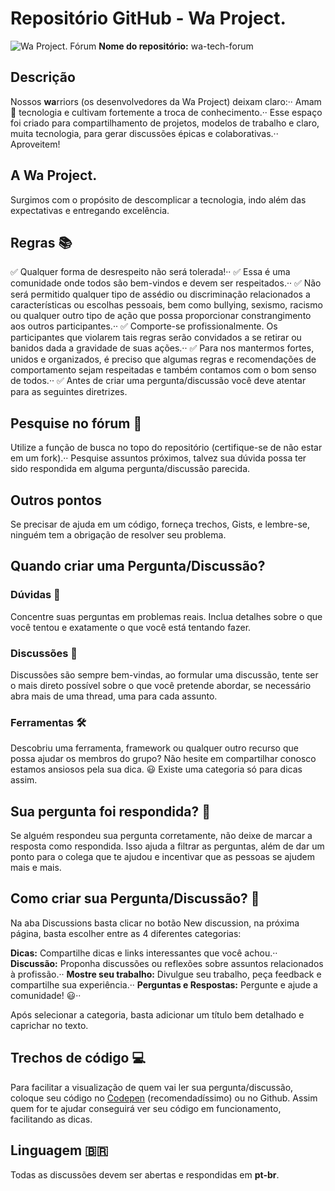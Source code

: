  # Repositório GitHub - Wa Project.
![Wa Project. Fórum](https://i.imgur.com/cNdiTH9.png)
**Nome do repositório:** wa-tech-forum
## Descrição
Nossos **wa**rriors (os desenvolvedores da Wa Project) deixam claro:··
Amam 💙 tecnologia e cultivam fortemente a troca de conhecimento.··
Esse espaço foi criado para compartilhamento de projetos, modelos de trabalho e claro, muita tecnologia, para gerar discussões épicas e colaborativas.··
Aproveitem!
## A Wa Project.
Surgimos com o propósito de descomplicar a tecnologia, indo além das expectativas e entregando excelência.
## Regras 📚
✅ Qualquer forma de desrespeito não será tolerada!··
✅ Essa é uma comunidade onde todos são bem-vindos e devem ser respeitados.··
✅ Não será permitido qualquer tipo de assédio ou discriminação relacionados a características ou escolhas pessoais, bem como bullying, sexismo, racismo ou qualquer outro tipo de ação que possa proporcionar constrangimento aos outros participantes.··
✅ Comporte-se profissionalmente. Os participantes que violarem tais regras serão convidados a se retirar ou banidos dada a gravidade de suas ações.··
✅ Para nos mantermos fortes, unidos e organizados, é preciso que algumas regras e recomendações de comportamento sejam respeitadas e também contamos com o bom senso de todos.··
✅ Antes de criar uma pergunta/discussão você deve atentar para as seguintes diretrizes.
## Pesquise no fórum 🔎
Utilize a função de busca no topo do repositório (certifique-se de não estar em um fork).··
Pesquise assuntos próximos, talvez sua dúvida possa ter sido respondida em alguma pergunta/discussão parecida.
## Outros pontos
Se precisar de ajuda em um código, forneça trechos, Gists, e lembre-se, ninguém tem a obrigação de resolver seu problema.
## Quando criar uma Pergunta/Discussão?
### Dúvidas 🔦
Concentre suas perguntas em problemas reais. Inclua detalhes sobre o que você tentou e exatamente o que você está tentando fazer.
### Discussões 💬
Discussões são sempre bem-vindas, ao formular uma discussão, tente ser o mais direto possível sobre o que você pretende abordar, se necessário abra mais de uma thread, uma para cada assunto.
### Ferramentas 🛠
Descobriu uma ferramenta, framework ou qualquer outro recurso que possa ajudar os membros do grupo? Não hesite em compartilhar conosco estamos ansiosos pela sua dica. 😃 Existe uma categoria só para dicas assim.
## Sua pergunta foi respondida? 📓
Se alguém respondeu sua pergunta corretamente, não deixe de marcar a resposta como respondida. Isso ajuda a filtrar as perguntas, além de dar um ponto para o colega que te ajudou e incentivar que as pessoas se ajudem mais e mais.
## Como criar sua Pergunta/Discussão? 📝
Na aba Discussions basta clicar no botão New discussion, na próxima página, basta escolher entre as 4 diferentes categorias:

**Dicas:** Compartilhe dicas e links interessantes que você achou.··
**Discussão:** Proponha discussões ou reflexões sobre assuntos relacionados à profissão.··
**Mostre seu trabalho:** Divulgue seu trabalho, peça feedback e compartilhe sua experiência.··
**Perguntas e Respostas:** Pergunte e ajude a comunidade! 😃··

Após selecionar a categoria, basta adicionar um título bem detalhado e caprichar no texto.
## Trechos de código 💻
Para facilitar a visualização de quem vai ler sua pergunta/discussão, coloque seu código no [Codepen](https://codepen.io/) (recomendadíssimo) ou no Github. Assim quem for te ajudar conseguirá ver seu código em funcionamento, facilitando as dicas.
## Linguagem 🇧🇷
Todas as discussões devem ser abertas e respondidas em **pt-br**.